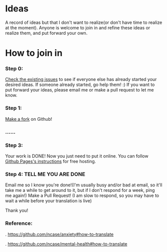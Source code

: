 # Ideas
A record of ideas but that I don't want to realize(or don't have time to realize at the moment). Anyone is welcome to join in and refine these ideas or realize them, and put forward your own.

# How to join in

### Step 0:
[Check the existing issues](https://github.com/FinalFantasy27/Ideas/issues) to see if everyone else has already started your desired ideas. If someone already started, go help them! :) If you want to put forward your ideas, please email me or make a pull request to let me know.

### Step 1:
[Make a fork](https://docs.github.com/en/get-started/quickstart/fork-a-repo) on Github!

### ......

### Step 3:
Your work is DONE! Now you just need to put it online. You can follow [Github Pages's instructions](https://pages.github.com/) for free hosting.

### Step 4: TELL ME YOU ARE DONE 
Email me so I know you're done!(I'm usually busy and/or bad at email, so it'll take me a while to get around to it, but if I don't respond for a week, ping me again!)
Make a Pull Request! (I am slow to respond, so you may have to wait a while before your translation is live)

Thank you!

### Reference: 
. https://github.com/ncase/anxiety#how-to-translate

. https://github.com/ncase/mental-health#how-to-translate
